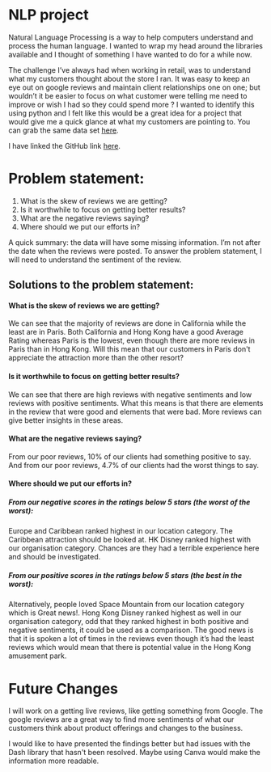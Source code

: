 # NLP project

Natural Language Processing is a way to help computers understand and process the human language.  I wanted to wrap my head around the libraries available and I thought of something I have wanted to do for a while now.

The challenge I’ve always had when working in retail, was to understand what my customers thought about the store I ran.  It was easy to keep an eye out on google reviews and maintain client relationships one on one; but wouldn’t it be easier to focus on what customer were telling me need to improve or wish I had so they could spend more ?
I wanted to identify this using python and I felt like this would be a great idea for a project that would give me a quick glance at what my customers are pointing to.
You can grab the same data set <a href="https://www.kaggle.com/datasets/arushchillar/disneyland-reviews">here</a>.

I have linked the GitHub link <a href="https://github.com/Frozenbabypeas/NPL-Disneyland_analysis">here</a>.

# Problem statement:

1. What is the skew of reviews we are getting?
2. Is it worthwhile to focus on getting better results?
3. What are the negative reviews saying?
4. Where should we put our efforts in?

A quick summary:  the data will have some missing information.  I’m not after the date when the reviews were posted.  To answer the problem statement, I will need to understand the sentiment of the review. 

## Solutions to the problem statement:

#### What is the skew of reviews we are getting?

We can see that the majority of reviews are done in California while the least are in Paris.  Both California and Hong Kong have a good Average Rating whereas Paris is the lowest, even though there are more reviews in Paris than in Hong Kong.  Will this mean that our customers in Paris don't appreciate the attraction more than the other resort?

#### Is it worthwhile to focus on getting better results?

We can see that there are high reviews with negative sentiments and low reviews with positive sentiments.  What this means is that there are elements in the review that were good and elements that were bad.  More reviews can give better insights in these areas.

#### What are the negative reviews saying?

From our poor reviews, 10% of our clients had something positive to say.  And from our poor reviews, 4.7% of our clients had the worst things to say.

#### Where should we put our efforts in?

##### From our negative scores in the ratings below 5 stars (the worst of the worst):
Europe and Caribbean ranked highest in our location category.  The Caribbean attraction should be looked at.  HK Disney ranked highest with our organisation category.  Chances are they had a terrible experience here and should be investigated.

##### From our positive scores in the ratings below 5 stars (the best in the worst):
Alternatively, people loved Space Mountain from our location category which is Great news!.  Hong Kong Disney ranked highest as well in our organisation category, odd that they ranked highest in both positive and negative sentiments, it could be used as a comparison.  The good news is that it is spoken a lot of times in the reviews even though it’s had the least reviews which would mean that there is potential value in the Hong Kong amusement park.

# Future Changes

I will work on a getting live reviews, like getting something from Google.  The google reviews are a great way to find more sentiments of what our customers think about product offerings and changes to the business.

I would like to have presented the findings better but had issues with the Dash library that hasn't been resolved.  Maybe using Canva would make the information more readable.
